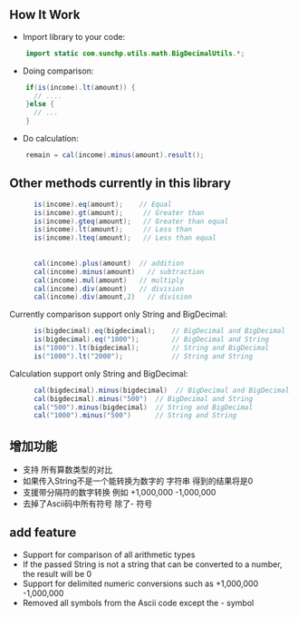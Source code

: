 How It Work
------------------------
- Import library to your code:
```java
	import static com.sunchp.utils.math.BigDecimalUtils.*;
```

- Doing comparison:
```java
    if(is(income).lt(amount)) {
      // ....
    }else {
      // ...
    }
```

- Do calculation:
```java
    remain = cal(income).minus(amount).result();
```    

Other methods currently in this library
------------------------
```java
      is(income).eq(amount);    // Equal
      is(income).gt(amount);     // Greater than
      is(income).gteq(amount);   // Greater than equal
      is(income).lt(amount);     // Less than
      is(income).lteq(amount);   // Less than equal
 
      
      cal(income).plus(amount)  // addition
      cal(income).minus(amount)   // subtraction
      cal(income).mul(amount)   // multiply
      cal(income).div(amount)   // division
      cal(income).div(amount,2)   // division
```
      
      
Currently comparison support only String and BigDecimal:
```java
      is(bigdecimal).eq(bigdecimal);    // BigDecimal and BigDecimal
      is(bigdecimal).eq("1000");        // BigDecimal and String
      is("1000").lt(bigdecimal);        // String and BigDecimal
      is("1000").lt("2000");            // String and String
```
       
Calculation support only String and BigDecimal:
```java
      cal(bigdecimal).minus(bigdecimal)  // BigDecimal and BigDecimal
      cal(bigdecimal).minus("500")  // BigDecimal and String
      cal("500").minus(bigdecimal)  // String and BigDecimal
      cal("1000").minus("500")      // String and String
```

## 增加功能

* 支持 所有算数类型的对比
* 如果传入String不是一个能转换为数字的 字符串 得到的结果将是0
* 支援带分隔符的数字转换  例如 +1,000,000 -1,000,000
* 去掉了Ascii码中所有符号 除了- 符号

## add feature

* Support for comparison of all arithmetic types
* If the passed String is not a string that can be converted to a number, the result will be 0
* Support for delimited numeric conversions such as +1,000,000 -1,000,000
* Removed all symbols from the Ascii code except the - symbol